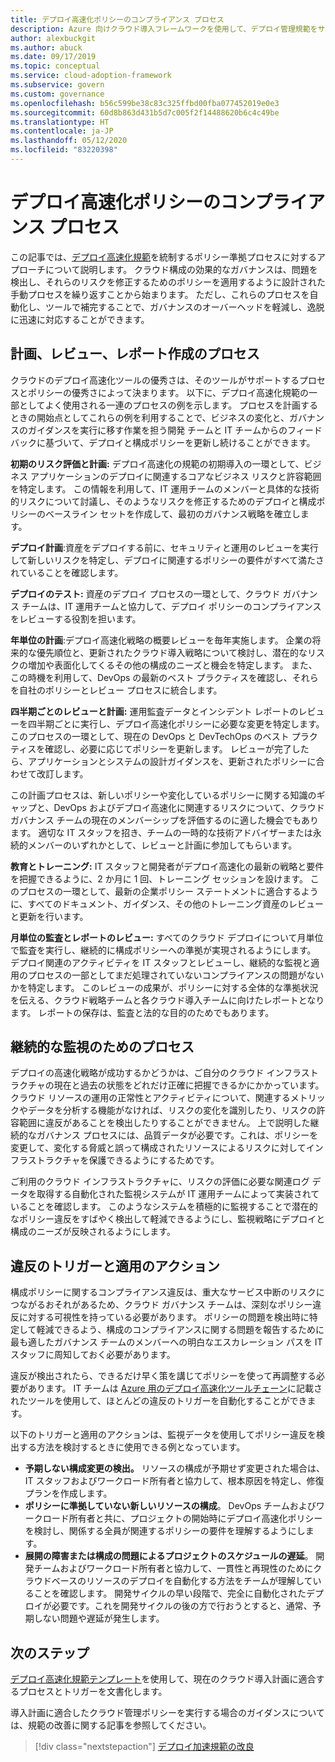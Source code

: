 ```yaml
---
title: デプロイ高速化ポリシーのコンプライアンス プロセス
description: Azure 向けクラウド導入フレームワークを使用して、デプロイ管理規範をサポートするプロセスを作成する方法について説明します。
author: alexbuckgit
ms.author: abuck
ms.date: 09/17/2019
ms.topic: conceptual
ms.service: cloud-adoption-framework
ms.subservice: govern
ms.custom: governance
ms.openlocfilehash: b56c599be38c83c325ffbd00fba077452019e0e3
ms.sourcegitcommit: 60d8b863d431b5d7c005f2f14488620b6c4c49be
ms.translationtype: HT
ms.contentlocale: ja-JP
ms.lasthandoff: 05/12/2020
ms.locfileid: "83220398"
---
```

# <a name="deployment-acceleration-policy-compliance-processes"></a>デプロイ高速化ポリシーのコンプライアンス プロセス

この記事では、[デプロイ高速化規範](./index.md)を統制するポリシー準拠プロセスに対するアプローチについて説明します。 クラウド構成の効果的なガバナンスは、問題を検出し、それらのリスクを修正するためのポリシーを適用するように設計された手動プロセスを繰り返すことから始まります。 ただし、これらのプロセスを自動化し、ツールで補完することで、ガバナンスのオーバーヘッドを軽減し、逸脱に迅速に対応することができます。

## <a name="planning-review-and-reporting-processes"></a>計画、レビュー、レポート作成のプロセス

クラウドのデプロイ高速化ツールの優秀さは、そのツールがサポートするプロセスとポリシーの優秀さによって決まります。 以下に、デプロイ高速化規範の一部としてよく使用される一連のプロセスの例を示します。 プロセスを計画するときの開始点としてこれらの例を利用することで、ビジネスの変化と、ガバナンスのガイダンスを実行に移す作業を担う開発 チームと IT チームからのフィードバックに基づいて、デプロイと構成ポリシーを更新し続けることができます。

**初期のリスク評価と計画:** デプロイ高速化の規範の初期導入の一環として、ビジネス アプリケーションのデプロイに関連するコアなビジネス リスクと許容範囲を特定します。 この情報を利用して、IT 運用チームのメンバーと具体的な技術的リスクについて討議し、そのようなリスクを修正するためのデプロイと構成ポリシーのベースライン セットを作成して、最初のガバナンス戦略を確立します。

**デプロイ計画**:資産をデプロイする前に、セキュリティと運用のレビューを実行して新しいリスクを特定し、デプロイに関連するポリシーの要件がすべて満たされていることを確認します。

**デプロイのテスト:** 資産のデプロイ プロセスの一環として、クラウド ガバナンス チームは、IT 運用チームと協力して、デプロイ ポリシーのコンプライアンスをレビューする役割を担います。

**年単位の計画**:デプロイ高速化戦略の概要レビューを毎年実施します。 企業の将来的な優先順位と、更新されたクラウド導入戦略について検討し、潜在的なリスクの増加や表面化してくるその他の構成のニーズと機会を特定します。 また、この時機を利用して、DevOps の最新のベスト プラクティスを確認し、それらを自社のポリシーとレビュー プロセスに統合します。

**四半期ごとのレビューと計画:** 運用監査データとインシデント レポートのレビューを四半期ごとに実行し、デプロイ高速化ポリシーに必要な変更を特定します。 このプロセスの一環として、現在の DevOps と DevTechOps のベスト プラクティスを確認し、必要に応じてポリシーを更新します。 レビューが完了したら、アプリケーションとシステムの設計ガイダンスを、更新されたポリシーに合わせて改訂します。

この計画プロセスは、新しいポリシーや変化しているポリシーに関する知識のギャップと、DevOps およびデプロイ高速化に関連するリスクについて、クラウド ガバナンス チームの現在のメンバーシップを評価するのに適した機会でもあります。 適切な IT スタッフを招き、チームの一時的な技術アドバイザーまたは永続的メンバーのいずれかとして、レビューと計画に参加してもらいます。

**教育とトレーニング:** IT スタッフと開発者がデプロイ高速化の最新の戦略と要件を把握できるように、2 か月に 1 回、トレーニング セッションを設けます。 このプロセスの一環として、最新の企業ポリシー ステートメントに適合するように、すべてのドキュメント、ガイダンス、その他のトレーニング資産のレビューと更新を行います。

**月単位の監査とレポートのレビュー:** すべてのクラウド デプロイについて月単位で監査を実行し、継続的に構成ポリシーへの準拠が実現されるようにします。 デプロイ関連のアクティビティを IT スタッフとレビューし、継続的な監視と適用のプロセスの一部としてまだ処理されていないコンプライアンスの問題がないかを特定します。 このレビューの成果が、ポリシーに対する全体的な準拠状況を伝える、クラウド戦略チームと各クラウド導入チームに向けたレポートとなります。 レポートの保存は、監査と法的な目的のためでもあります。

## <a name="processes-for-ongoing-monitoring"></a>継続的な監視のためのプロセス

デプロイの高速化戦略が成功するかどうかは、ご自分のクラウド インフラストラクチャの現在と過去の状態をどれだけ正確に把握できるかにかかっています。 クラウド リソースの運用の正常性とアクティビティについて、関連するメトリックやデータを分析する機能がなければ、リスクの変化を識別したり、リスクの許容範囲に違反があることを検出したりすることができません。 上で説明した継続的なガバナンス プロセスには、品質データが必要です。これは、ポリシーを変更して、変化する脅威と誤って構成されたリソースによるリスクに対してインフラストラクチャを保護できるようにするためです。

ご利用のクラウド インフラストラクチャに、リスクの評価に必要な関連ログ データを取得する自動化された監視システムが IT 運用チームによって実装されていることを確認します。 このようなシステムを積極的に監視することで潜在的なポリシー違反をすばやく検出して軽減できるようにし、監視戦略にデプロイと構成のニーズが反映されるようにします。

## <a name="violation-triggers-and-enforcement-actions"></a>違反のトリガーと適用のアクション

構成ポリシーに関するコンプライアンス違反は、重大なサービス中断のリスクにつながるおそれがあるため、クラウド ガバナンス チームは、深刻なポリシー違反に対する可視性を持っている必要があります。 ポリシーの問題を検出時に特定して軽減できるよう、構成のコンプライアンスに関する問題を報告するために最も適したガバナンス チームのメンバーへの明白なエスカレーション パスを IT スタッフに周知しておく必要があります。

違反が検出されたら、できるだけ早く策を講じてポリシーを使って再調整する必要があります。 IT チームは [Azure 用のデプロイ高速化ツールチェーン](./toolchain.md)に記載されたツールを使用して、ほとんどの違反のトリガーを自動化することができます。

以下のトリガーと適用のアクションは、監視データを使用してポリシー違反を検出する方法を検討するときに使用できる例となっています。

- **予期しない構成変更の検出。** リソースの構成が予期せず変更された場合は、IT スタッフおよびワークロード所有者と協力して、根本原因を特定し、修復プランを作成します。
- **ポリシーに準拠していない新しいリソースの構成**。 DevOps チームおよびワークロード所有者と共に、プロジェクトの開始時にデプロイ高速化ポリシーを検討し、関係する全員が関連するポリシーの要件を理解するようにします。
- **展開の障害または構成の問題によるプロジェクトのスケジュールの遅延**。 開発チームおよびワークロード所有者と協力して、一貫性と再現性のためにクラウドベースのリソースのデプロイを自動化する方法をチームが理解していることを確認します。 開発サイクルの早い段階で、完全に自動化されたデプロイが必要です。これを開発サイクルの後の方で行おうとすると、通常、予期しない問題や遅延が発生します。

## <a name="next-steps"></a>次のステップ

[デプロイ高速化規範テンプレート](./template.md)を使用して、現在のクラウド導入計画に適合するプロセスとトリガーを文書化します。

導入計画に適合したクラウド管理ポリシーを実行する場合のガイダンスについては、規範の改善に関する記事を参照してください。

> [!div class="nextstepaction"]
> [デプロイ加速規範の改良](./discipline-improvement.md)
